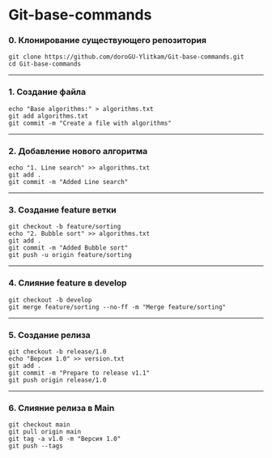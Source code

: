 # Git-base-commands
### 0. Клонирование существующего репозитория
```
git clone https://github.com/doroGU-Ylitkam/Git-base-commands.git
cd Git-base-commands
```
_______
### 1. Создание файла
```
echo "Base algorithms:" > algorithms.txt
git add algorithms.txt
git commit -m "Create a file with algorithms"
```
_______
### 2. Добавление нового алгоритма
```
echo "1. Line search" >> algorithms.txt
git add .
git commit -m "Added Line search"
```
_______
### 3. Создание feature ветки
```
git checkout -b feature/sorting
echo "2. Bubble sort" >> algorithms.txt
git add .
git commit -m "Added Bubble sort"
git push -u origin feature/sorting 
```
_______
### 4. Слияние feature в develop
```
git checkout -b develop
git merge feature/sorting --no-ff -m "Merge feature/sorting"
```
_______
### 5. Создание релиза
```
git checkout -b release/1.0
echo "Версия 1.0" >> version.txt
git add .
git commit -m "Prepare to release v1.1"
git push origin release/1.0
```
_______
### 6. Слияние релиза в Main
```
git checkout main
git pull origin main 
git tag -a v1.0 -m "Версия 1.0"
git push --tags
```
